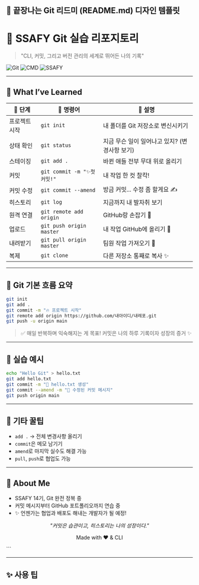 ## 🎉 끝장나는 Git 리드미 (README.md) 디자인 템플릿

# 🧠 SSAFY Git 실습 리포지토리

> "CLI, 커밋, 그리고 버전 관리의 세계로 뛰어든 나의 기록"

![Git](https://img.shields.io/badge/Git-Fundamentals-red?logo=git&logoColor=white)
![CMD](https://img.shields.io/badge/CMD-Command_Line-black?logo=windows&logoColor=white)
![SSAFY](https://img.shields.io/badge/SSAFY-14기-blue)

---

## 🚀 What I’ve Learned

| 🚩 단계 | 🔧 명령어 | 📝 설명 |
|--------|-----------|--------|
| 프로젝트 시작 | `git init` | 내 폴더를 Git 저장소로 변신시키기 |
| 상태 확인 | `git status` | 지금 무슨 일이 일어나고 있지? (변경사항 보기) |
| 스테이징 | `git add .` | 바뀐 애들 전부 무대 위로 올리기 |
| 커밋 | `git commit -m "✨첫 커밋!"` | 내 작업 한 컷 찰칵! |
| 커밋 수정 | `git commit --amend` | 방금 커밋... 수정 좀 할게요 ✍️ |
| 히스토리 | `git log` | 지금까지 내 발자취 보기 |
| 원격 연결 | `git remote add origin` | GitHub랑 손잡기 🤝 |
| 업로드 | `git push origin master` | 내 작업 GitHub에 올리기 🚀 |
| 내려받기 | `git pull origin master` | 팀원 작업 가져오기 👥 |
| 복제 | `git clone` | 다른 저장소 통째로 복사 ✨ |

---

## 🔁 Git 기본 흐름 요약

```bash
git init
git add .
git commit -m "🔥 프로젝트 시작"
git remote add origin https://github.com/내아이디/내레포.git
git push -u origin main
````

> ✅ 매일 반복하며 익숙해지는 게 목표!
> 커밋은 나의 하루 기록이자 성장의 증거 ✨

---

## 🧪 실습 예시

```bash
echo "Hello Git" > hello.txt
git add hello.txt
git commit -m "👋 hello.txt 생성"
git commit --amend -m "🙋 수정된 커밋 메시지"
git push origin main
```

---

## 🌈 기타 꿀팁

* `add .` → 전체 변경사항 올리기
* `commit`은 메모 남기기
* `amend`로 마지막 실수도 해결 가능
* `pull`, `push`로 협업도 가능

---

## 👤 About Me

* SSAFY 14기, Git 완전 정복 중
* 커밋 메시지부터 GitHub 포트폴리오까지 연습 중
* ✨ 언젠가는 협업과 배포도 해내는 개발자가 될 예정!

<div align="center">

*"커밋은 습관이고, 히스토리는 나의 성장이다."*

Made with ❤️ & CLI

</div>
```

---

## ✨ 사용 팁

